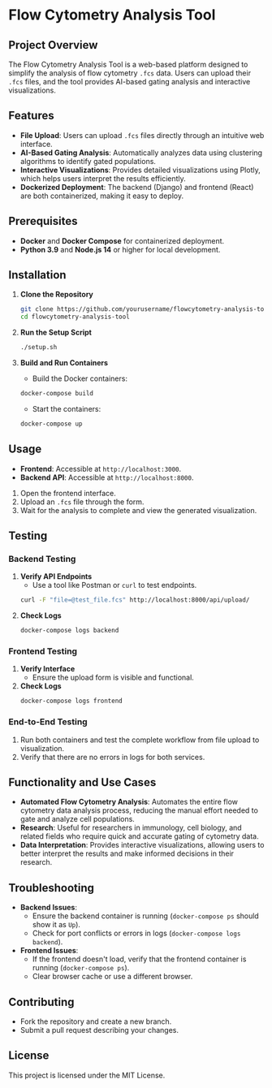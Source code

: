 
# Flow Cytometry Analysis Tool

## Project Overview
The Flow Cytometry Analysis Tool is a web-based platform designed to simplify the analysis of flow cytometry `.fcs` data. Users can upload their `.fcs` files, and the tool provides AI-based gating analysis and interactive visualizations.

## Features
- **File Upload**: Users can upload `.fcs` files directly through an intuitive web interface.
- **AI-Based Gating Analysis**: Automatically analyzes data using clustering algorithms to identify gated populations.
- **Interactive Visualizations**: Provides detailed visualizations using Plotly, which helps users interpret the results efficiently.
- **Dockerized Deployment**: The backend (Django) and frontend (React) are both containerized, making it easy to deploy.

## Prerequisites
- **Docker** and **Docker Compose** for containerized deployment.
- **Python 3.9** and **Node.js 14** or higher for local development.

## Installation

1. **Clone the Repository**
   ```bash
   git clone https://github.com/yourusername/flowcytometry-analysis-tool.git
   cd flowcytometry-analysis-tool
   ```

2. **Run the Setup Script**
   ```bash
   ./setup.sh
   ```

3. **Build and Run Containers**
   - Build the Docker containers:
   ```bash
   docker-compose build
   ```
   - Start the containers:
   ```bash
   docker-compose up
   ```

## Usage
- **Frontend**: Accessible at `http://localhost:3000`.
- **Backend API**: Accessible at `http://localhost:8000`.

1. Open the frontend interface.
2. Upload an `.fcs` file through the form.
3. Wait for the analysis to complete and view the generated visualization.

## Testing

### Backend Testing
1. **Verify API Endpoints**
   - Use a tool like Postman or `curl` to test endpoints.
   ```bash
   curl -F "file=@test_file.fcs" http://localhost:8000/api/upload/
   ```
2. **Check Logs**
   ```bash
   docker-compose logs backend
   ```

### Frontend Testing
1. **Verify Interface**
   - Ensure the upload form is visible and functional.
2. **Check Logs**
   ```bash
   docker-compose logs frontend
   ```

### End-to-End Testing
1. Run both containers and test the complete workflow from file upload to visualization.
2. Verify that there are no errors in logs for both services.

## Functionality and Use Cases

- **Automated Flow Cytometry Analysis**: Automates the entire flow cytometry data analysis process, reducing the manual effort needed to gate and analyze cell populations.
- **Research**: Useful for researchers in immunology, cell biology, and related fields who require quick and accurate gating of cytometry data.
- **Data Interpretation**: Provides interactive visualizations, allowing users to better interpret the results and make informed decisions in their research.

## Troubleshooting
- **Backend Issues**:
  - Ensure the backend container is running (`docker-compose ps` should show it as `Up`).
  - Check for port conflicts or errors in logs (`docker-compose logs backend`).
- **Frontend Issues**:
  - If the frontend doesn't load, verify that the frontend container is running (`docker-compose ps`).
  - Clear browser cache or use a different browser.

## Contributing
- Fork the repository and create a new branch.
- Submit a pull request describing your changes.

## License
This project is licensed under the MIT License.
